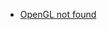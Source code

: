 <!--
 FileName:      readme
 Author:        8ucchiman
 CreatedDate:   2023-05-20 15:17:41
 LastModified:  2023-01-25 10:56:12 +0900
 Reference:     8ucchiman.jp
 Description:   ---
-->


- [OpenGL not found](https://github.com/ziglang/zig/issues/2208)


